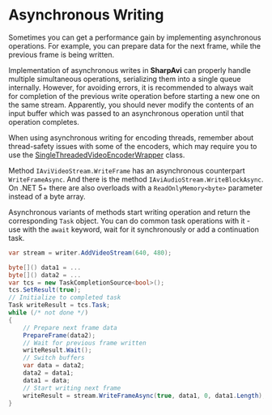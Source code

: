 # Asynchronous Writing

Sometimes you can get a performance gain by implementing asynchronous operations. For example, you can prepare data for the next frame, while the previous frame is being written.

Implementation of asynchronous writes in **SharpAvi** can properly handle multiple simultaneous operations, serializing them into a single queue internally. However, for avoiding errors, it is recommended to always wait for completion of the previous write operation before starting a new one on the same stream. Apparently, you should never modify the contents of an input buffer which was passed to an asynchronous operation until that operation completes.

When using asynchronous writing for encoding threads, remember about thread-safety issues with some of the encoders, which may require you to use the [SingleThreadedVideoEncoderWrapper](using-video-encoders.md#threading-issues) class.

Method `IAviVideoStream.WriteFrame` has an asynchronous counterpart `WriteFrameAsync`. And there is the method `IAviAudioStream.WriteBlockAsync`. On .NET 5+ there are also overloads with a `ReadOnlyMemory<byte>` parameter instead of a byte array.

Asynchronous variants of methods start writing operation and return the corresponding `Task` object. You can do common task operations with it - use with the `await` keyword, wait for it synchronously or add a continuation task.
```cs
var stream = writer.AddVideoStream(640, 480);

byte[]() data1 = ...
byte[]() data2 = ...
var tcs = new TaskCompletionSource<bool>();
tcs.SetResult(true);
// Initialize to completed task
Task writeResult = tcs.Task;
while (/* not done */)
{
    // Prepare next frame data
    PrepareFrame(data2);
    // Wait for previous frame written
    writeResult.Wait();
    // Switch buffers
    var data = data2;
    data2 = data1;
    data1 = data;
    // Start writing next frame
    writeResult = stream.WriteFrameAsync(true, data1, 0, data1.Length);
}
```
